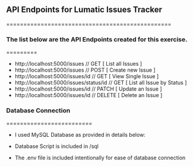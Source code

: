 ## API Endpoints for Lumatic Issues Tracker
================================================

### The list below are the API Endpoints created for this exercise. 
=========
- http://localhost:5000/issues // GET [ List all Issues ]
- http://localhost:5000/issues // POST [ Create new Issue ]
- http://localhost:5000/issues/id // GET [ View Single Issue ]
- http://localhost:5000/issues/status/id // GET [ List all Issue by Status ]
- http://localhost:5000/issues/id // PATCH [ Update an Issue ]
- http://localhost:5000/issues/id // DELETE [ Delete an Issue ]

### Database Connection
=========================
- I used MySQL Database as provided in details below:

- Database Script is included in /sql
- The .env file is included intentionally for ease of database connection
